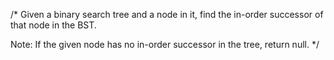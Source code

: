 /*
Given a binary search tree and a node in it, find the in-order successor of that node in the BST.

Note: If the given node has no in-order successor in the tree, return null.
*/
